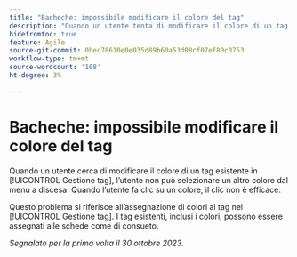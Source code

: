 ```yaml
---
title: "Bacheche: impossibile modificare il colore del tag"
description: "Quando un utente tenta di modificare il colore di un tag esistente in Gestione tag, non può selezionare un altro colore dal menu a discesa. Quando l’utente fa clic su un colore, il clic è inefficace."
hidefromtoc: true
feature: Agile
source-git-commit: 0bec78610e0e035d89b60a53d08cf07ef80c0753
workflow-type: tm+mt
source-wordcount: '108'
ht-degree: 3%

---
```



# Bacheche: impossibile modificare il colore del tag

Quando un utente cerca di modificare il colore di un tag esistente in [!UICONTROL Gestione tag], l’utente non può selezionare un altro colore dal menu a discesa. Quando l’utente fa clic su un colore, il clic non è efficace.

Questo problema si riferisce all’assegnazione di colori ai tag nel [!UICONTROL Gestione tag]. I tag esistenti, inclusi i colori, possono essere assegnati alle schede come di consueto.

_Segnalato per la prima volta il 30 ottobre 2023._
